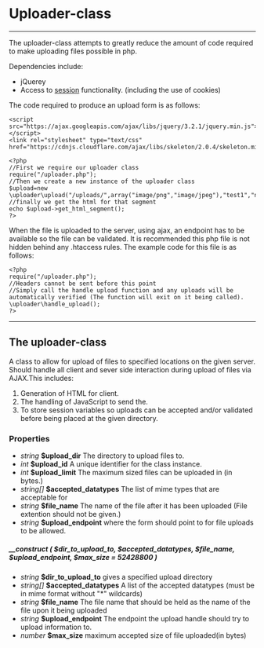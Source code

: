 # Uploader-class


----------


The uploader-class attempts to greatly reduce the amount of code required to make uploading files possible in php.

Dependencies include:

 - jQuerey
 - Access to [session](http://php.net/manual/en/book.session.php) functionality. (including the use of cookies)


The code required to produce an upload form is as follows:


    <script src="https://ajax.googleapis.com/ajax/libs/jquery/3.2.1/jquery.min.js"></script>
    <link rel="stylesheet" type="text/css" href="https://cdnjs.cloudflare.com/ajax/libs/skeleton/2.0.4/skeleton.min.css"/>
    
    <?php
    //First we require our uploader class
    require("/uploader.php");
    //Then we create a new instance of the uploader class
    $upload=new \uploader\upload("/uploads/",array("image/png","image/jpeg"),"test1","next.php");
    //finally we get the html for that segment
    echo $upload->get_html_segment();
    ?>
  
 When the file is uploaded to the server, using ajax, an endpoint has to be available so the file can be validated. It is recommended this php file is not hidden behind any .htaccess rules.
The example code for this file is as follows:

    <?php
    require("/uploader.php");
    //Headers cannot be sent before this point
    //Simply call the handle upload function and any uploads will be automatically verified (The function will exit on it being called).
    \uploader\handle_upload();
    ?>


----------
## The uploader-class

 A class to allow for upload of files to specified locations on the given server. Should handle all client and sever side interaction during upload of files via AJAX.This includes: 

 1. Generation of HTML for client.
 2. The handling of JavaScript to send the.
 3. To store session variables so uploads can be accepted and/or validated before being placed at the given directory.

	
### Properties
- *string* **\$upload_dir** The directory to upload files to.
- *int* **\$upload_id** A unique identifier for the class instance.
- *int* **\$upload_limit** The maximum sized files can be uploaded in (in bytes.)
-  *string[]* **\$accepted_datatypes** The list of mime types that are acceptable for
- *string* **\$file_name** The name of the file after it
   has been uploaded (File extention should not be given.)  
- *string* **\$upload_endpoint** where the form should point to for file uploads to be allowed.

##### **__construct ( \$dir\_to\_upload\_to, \$accepted\_datatypes, \$file\_name, \$upload\_endpoint, \$max\_size = 52428800 )**

 *  *string* **$dir_to_upload_to** gives a specified upload directory 
 *  *string[]* **$accepted_datatypes** A list of the accepted datatypes (must be in mime format without "*" wildcards)
 *  *string* **$file_name** The file name that should be held as the name of the file upon it being uploaded 
 *  *string* **$upload_endpoint** The endpoint the upload handle should try to upload information to.
 *  *number* **$max_size** maximum accepted size of file uploaded(in bytes)

